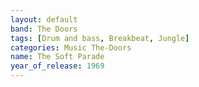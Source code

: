```yaml
---
layout: default
band: The Doors
tags: [Drum and bass, Breakbeat, Jungle]
categories: Music The-Doors
name: The Soft Parade
year_of_release: 1969
---
```

